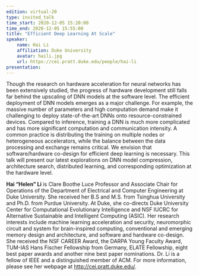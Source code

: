 ```yaml
---
edition: virtual-20
type: invited_talk
time_start: 2020-12-05 15:20:00
time_end: 2020-12-05 15:55:00
title: "Efficient Deep Learning At Scale"
speaker:
    name: Hai Li 
    affiliation: Duke University
    avatar: haili.jpg 
    url: https://cei.pratt.duke.edu/people/hai-li
presentation: 
---
```

Though the research on hardware acceleration for neural networks has been extensively studied, the progress of hardware development still falls far behind the upscaling of DNN models at the software level. The efficient deployment of DNN models emerges as a major challenge. For example, the massive number of parameters and high computation demand make it challenging to deploy state-of-the-art DNNs onto resource-constrained devices. Compared to inference, training a DNN is much more complicated and has more significant computation and communication intensity. A common practice is distributing the training on multiple nodes or heterogeneous accelerators, while the balance between the data processing and exchange remains critical. We envision that software/hardware co-design for efficient deep learning is necessary. This talk will present our latest explorations on DNN model compression, architecture search, distributed learning, and corresponding optimization at the hardware level.  

**Hai “Helen” Li** is Clare Boothe Luce Professor and Associate Chair for Operations of the Department of Electrical and Computer Engineering at Duke University. She received her B.S and M.S. from Tsinghua University and Ph.D. from Purdue University. At Duke, she co-directs Duke University Center for Computational Evolutionary Intelligence and NSF IUCRC for Alternative Sustainable and Intelligent Computing (ASIC). Her research interests include machine learning acceleration and security, neuromorphic circuit and system for brain-inspired computing, conventional and emerging memory design and architecture, and software and hardware co-design. She received the NSF CAREER Award, the DARPA Young Faculty Award, TUM-IAS Hans Fischer Fellowship from Germany, ELATE Fellowship, eight best paper awards and another nine best paper nominations. Dr. Li is a fellow of IEEE and a distinguished member of ACM. For more information, please see her webpage at http://cei.pratt.duke.edu/. 
